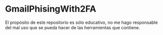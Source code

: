 # GmailPhisingWith2FA
El propósito de este repositorio es sólo educativo, no me hago responsable del mal uso que se pueda hacer de las herramientas que contiene.
